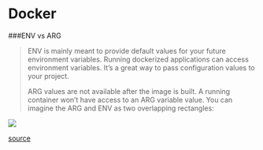 # Docker

###ENV vs ARG

> ENV is mainly meant to provide default values for your future environment variables. Running dockerized applications can access environment variables. It’s a great way to pass configuration values to your project.
>
> ARG values are not available after the image is built. A running container won’t have access to an ARG variable value. You can imagine the ARG and ENV as two overlapping rectangles:

![](assets/arg_env.png)

[source](https://vsupalov.com/docker-arg-vs-env/)

